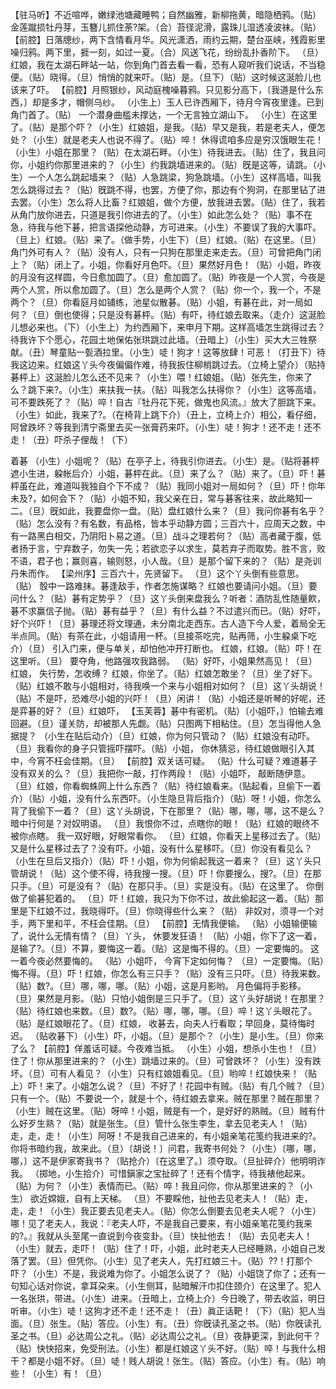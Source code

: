 <!-- { "loadSidebar": true } -->
【驻马听】不近喧哗，嫩绿池塘藏睡鸭；自然幽雅，新柳拖黄，暗隐栖鸦。（贴）金莲蹴损牡丹芽，玉簪儿抓住荼?架。（合）苔径泥滑，露珠儿湿透凌波袜。（贴）
【前腔】日落牕纱，两下含情看月华。风光潇洒，雨约云期，楚台巫峡，残霞影里噪归鸦。两下里，捱一刻，如过一夏。（合）风送飞花，纷纷乱扑香阶下。
（旦）红娘，我在太湖石畔站一站，你到角门首去看一看，恐有人窥听我们说话，不当稳便。（贴）晓得。（旦）悄悄的就来吓。（贴）是。（旦下）（贴）这时候这涎脸儿也该来了吓。
【前腔】月照银纱，风动庭槐噪暮鸦。只见影分高下，〔我道是什么东西，〕却是多才，帽侧乌纱。
（小生上）玉人已许西厢下，待月今宵夜里逢。已到角门首了。（贴）
一个潜身曲槛未撑达，一个无言独立湖山下。
（小生）在这里了。（贴）是那个吓？（小生）红娘姐，是我。（贴）早又是我，若是老夫人，便怎处？（小生）就是老夫人也说不得了。（贴）啐！
休得谎咱多应是穷汉饿眼生花！
（小生）小姐在那里？（贴）在太湖石畔。（小生）待我进去。（贴）住了，我且问你，小姐约你那里进来的？（小生）约我跳墙进来的。（贴）旣是这等，请跳。（小生）一个人怎么跳起墙来？（贴）人急跳梁，狗急跳墙。（小生）这样高墙，叫我怎么跳得过去？（贴）旣跳不得，也罢，方便了你，那边有个狗洞，在那里钻了进去罢。（小生）怎么将人比畜？红娘姐，做个方便，放我进去罢。（贴）住了，我若从角门放你进去，只道是我引你进去的了。（小生）如此怎么处？（贴）事不在急，待我与他下碁，把言语探他动静，方可进来。（小生）不要误了我的大事吓。（旦上）红娘。（贴）来了。（做手势，小生下）（旦）红娘。（贴）在这里。（旦）角门外可有人？（贴）没有人，只有一只狗在那里走来走去。（旦）可曾把角门闭上？（贴）闭上了。小姐，你看好月色吓。（旦）果然好月色！（贴）小姐，昨夜的月没有这样圆，今日愈加圆了。（旦）愈加圆了。（贴）昨夜是一个人赏，今夜是两个人赏，所以愈加圆了。（旦）怎么是两个人赏？（贴）你一个，我一个，不是两个？（旦）你看庭月如铺练，池星似散碁。（贴）小姐，有碁在此，对一局如何？（旦）倒也使得；只是没有碁枰。（贴）有吓，待红娘去取来。（走介）这涎脸儿想必来也。（下）（小生上）为约西厢下，来申月下期。这样高墙怎生跳得过去？待我许下个愿心，花园土地保佑张珙跳过此墙。（丑暗上）（小生）买大大三牲祭献。（丑）琴童贴一甏酒拉里。（小生）唗！狗才！这等放肆！可恶！（打丑下）待我这边来。红娘这丫头今夜偏偏作难，待我扳住柳梢跳过去。（立椅上望介）（贴持碁枰上）这涎脸儿怎么还不见来？（小生）喂！红娘姐。（贴）张先生，你来了么？跳下来?。（小生）来扶我一扶。（贴）叫我怎么扶得你？（小生）这等高墙，可不要跌死了？（贴）啐！自古『牡丹花下死，做鬼也风流。』放大了胆跳下来。（小生）如此，我来了?。（在椅背上跳下介）（丑上，立椅上介）相公，看仔细，阿曾跌坏？等我到清宁斋里去买一张膏药来吓。（小生）唗！狗才！还不走！还不走！（丑）吓杀子俚哉！（下）
 
着碁
（小生）小姐呢？（贴）在亭子上，待我引你进去。（小生）是。（贴将碁枰遮小生进，躱帐后介）小姐，碁枰在此。（旦）来了么？（贴）来了。（旦）吓！碁枰虽在此，难道叫我独自个下不成？（贴）我同小姐对一局如何？（旦）吓！你年未及?，如何会下？（贴）小姐不知，我父亲在日，常与碁客往来，故此略知一二。（旦）旣如此，我要盘你一盘。（贴）盘红娘什么来？（旦）我问你碁有名乎？（贴）怎么没有？有名数，有品格，皆本乎动静方圆；三百六十，应周天之数，中有一路黑白相交，乃阴阳卜易之道。（旦）战斗之理若何？（贴）高者藏于腹，低者扬于言，宁弃数子，勿失一先；若欲恋子以求生，莫若弃子而取势。胜不言，败不语，君子也；赢则喜，输则怒，小人哉。（旦）是那个留下来的？（贴）是尧训丹朱而作。
【梁州序】三百六十，先贤留下。
（旦）这个丫头倒有些意思。（贴）
彀中一路难抹。碁逢敌手，作者怎施谋略？
红娘也要请问小姐。（旦）要问什么？（贴）碁有定势乎？（旦）这丫头倒来盘我么？听者：酒防乱性随量飮，碁不求赢信子抛。（贴）碁有益乎？（旦）有什么益？不过遣兴而已。（贴）好吓，好个兴吓！（旦）碁理还将文理通，未分南北走西东。古人造下今人爱，着局全无半点同。（贴）有茶在此，小姐请用一杯。（旦接茶吃完，贴再筛，小生躱桌下吃介）（旦）
引入门来，便与单关，却怕他冲开打断也。
红娘，红娘。（贴）吓！在这里听。（旦）
要夺角，他路强攻我路弱。
（贴）好吓，小姐果然高见！（旦）红娘，
失行势，怎收缚？
红娘，你坐了。（贴）红娘怎敢坐？（旦）坐了好下。（贴）红娘不敢与小姐相对，待我唤一个来与小姐相对如何？（旦）这丫头胡说！（贴）不是吓，恐难尽小姐的兴吓！（旦）闲讲！（贴）小姐还是听琴的好呢，还是弈碁的好？（旦）红娘吓，
【玉芙蓉】碁中有密机。（贴）〔小姐吓，〕怕输去难回避。（旦）谨关防，却被那人先觑。（贴）只图两下相粘住。（旦）怎当得他人急据提？
（小生在贴后动介）（旦）红娘，你为何只管动？（贴）红娘没有动吓。（旦）我看你的身子只管摇吓摆吓。（贴）小姐，
你休猜忌，待红娘做眼引入其中，今宵不枉会佳期。（旦）
【前腔】双关话可疑。
（贴）什么可疑？难道碁子没有双关的么？（旦）我把你一敲，打作两段！（贴）小姐吓，
敲断随伊意。
（旦）红娘，你看蜘蛛网上什么东西？（贴）待红娘看来。（贴起看，旦偷下一着介）（贴）小姐，没有什么东西吓。（小生隐旦背后指介）（贴）呀！小姐，你怎么背了我偷下一着？（旦）这丫头胡说，下在那里？（贴）哪，哪，哪，这不是么？
暗中行何是？对奴明语。
（旦）我恨你不过，点瞎你的眼！（贴）红娘的眼终不被你点瞎。
我一双好眼，好眼常看你。
（旦）红娘，你看天上星移过去了。（贴）又是什么星移过去了？没有吓。小姐，没有什么星移吓。（旦）你没有看见么？（小生在旦后又指介）（贴）吓！小姐，你为何偷起我这一着来？（旦）这丫头只管胡说！（贴）这个使不得，待我搜一搜。（旦）吓！你要搜么，搜?。（旦）在那只手。（旦）可是没有？（贴）在那只手。（旦）实是没有。（贴）在这里了。
你倒做了偷碁犯着的。
（旦）吓！红娘，我只为下你不过，故此偷起这一着。（贴）那里是下红娘不过，我晓得吓。（旦）你晓得些什么来？（贴）
非奴对，须寻一个对手，两下里和平，不枉会佳期。（旦）
【前腔】无情我便输。
（贴）小姐输便输了，说什么无情有情？（旦）丫头，
休要发狂语！
（贴）小姐，你下了这一着，是输了?。（旦）不算，要悔这一着。（贴）这是悔不得的。（旦）一定要悔的。
这一着今夜必然要悔的。
（贴）小姐吓，
今宵下定如何悔？
（旦）一定要悔。（贴）悔不得。（旦）吓！红娘，你怎么有三只手？（贴）没有三只吓。（旦）待我来数。（贴）数?。（旦）哪，哪，哪。（贴）小姐，这是月影哟。
月色偏将手影移。
（旦）果然是月影。（贴）只怕小姐倒是三只手了。（旦）这丫头好胡说！在那里？（贴）待红娘也来数。（旦）数?。（贴）哪，哪，哪。（旦）啐！这丫头眼花了。（贴）是红娘眼花了。（旦）红娘，
收碁去，向夫人行看取；早回身，莫待悔时迟。
（贴收碁下）（小生）吓，小姐。（旦）是那个？（小生）是小生。（旦）你来了么？
【前腔】佯羞话可疑。今夜难当抵。
（小生）小姐，想杀小生也！（旦）住了！你从那里进来的？（小生）跳墙过来的。（旦）可曾跌坏？（小生）没有跌坏。（旦）可有人看见？（小生）只有红娘姐看见。（旦）哟啐！红娘快来！（贴上）吓！来了。小姐怎么说？（旦）不好了！花园中有贼。（贴）有几个贼？（旦）只有一个。（贴）不要说一个，就是十个，待红娘去拿来。贼在那里？贼在那里？（小生）贼在这里。（贴）呀啐！小姐，贼是有一个，是好好的熟贼。（旦）贼有什么好歹生熟？（贴）就是张生。（旦）管什么张生李生，拿去见老夫人！（贴）走，走，走！（小生）阿呀！不是我自己进来的，有小姐亲笔花笺约我进来的?。
你将书暗约我，故来此。（旦）〔胡说！〕问君，我寄书何处？（小生）〔哪，哪，哪，〕这不是伊家寄我书？（贴抢介）〔在这里了。〕须夺取。（旦扯碎介）他明明诈我。
（掷地，小生拾介）可惜鎭家之宝扯碎了！还有个情字，待我裱他起来。（贴）为何？（小生）表情而已。（贴）啐！我且问你，你从那里进来的？（小生）
欲近嫦娥，自有上天梯。
（旦）不要睬他，扯他去见老夫人！（贴）走，走，走！（小生）我正要去见老夫人。（贴）你怎么倒要去见老夫人呢？（小生）哪！见了老夫人，我说：『老夫人吓，不是我自己要来，有小姐亲笔花笺约我来的?。』我就从头至尾一直说到今夜变卦。（旦）快扯他去！（贴）去见老夫人！（小生）就去，走吓！（贴）住了！吓，小姐，此时老夫人已经睡熟，小姐自己发落了罢。（旦）但凭你。（小生）见了老夫人，先打红娘三十。（贴）??！打那个吓？（小生）不是，我说难为你了。小姐怎么说了？（贴）小姐饶了你了；还有一句知心话对你说，拿耳朶来。（小生侧耳，贴暗解汗巾扣住颈介）在这里了。犯人一名张珙，带进。（小生）进来。（丑暗上，立椅上介）今日晚了，带去收监，明日听审。（小生）唗！这狗才还不走！还不走！（丑）眞正话靶！（下）（贴）犯人当面。（旦）张生。（贴）答应。（小生）有。（丑）你旣读孔圣之书。（贴）你旣读孔圣之书。（旦）必达周公之礼。（贴）必达周公之礼。（旦）夜静更深，到此何干？（贴）快快招来，免受刑法。（小生）都是红娘这丫头不好。（贴）啐！与我什么相干？都是小姐不好。（旦）唗！贱人胡说！张生。（贴）答应。（小生）有。（贴）响些！（小生）有！（旦）
